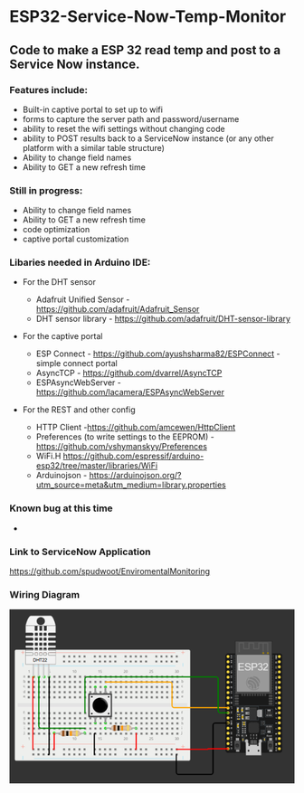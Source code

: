 # ESP32-Service-Now-Temp-Monitor #

## Code to make a ESP 32 read temp and post to a Service Now instance. ##

### Features include: ###
* Built-in captive portal to set up to wifi
* forms to capture the server path and password/username 
* ability to reset the wifi settings without changing code
* ability to POST results back to a ServiceNow instance (or any other platform with a similar table structure)
* Ability to change field names
* Ability to GET a new refresh time

### Still in progress: ###
* Ability to change field names
* Ability to GET a new refresh time
* code optimization
* captive portal customization

### Libaries needed in Arduino IDE: ###
* For the DHT sensor
  * Adafruit Unified Sensor - https://github.com/adafruit/Adafruit_Sensor
  * DHT sensor library - https://github.com/adafruit/DHT-sensor-library

* For the captive portal
  * ESP Connect - https://github.com/ayushsharma82/ESPConnect - simple connect portal
  * AsyncTCP - https://github.com/dvarrel/AsyncTCP
  * ESPAsyncWebServer - https://github.com/lacamera/ESPAsyncWebServer

* For the REST and other config
  * HTTP Client -https://github.com/amcewen/HttpClient
  * Preferences (to write settings to the EEPROM) - https://github.com/vshymanskyy/Preferences
  * WiFi.H  https://github.com/espressif/arduino-esp32/tree/master/libraries/WiFi
  * Arduinojson - https://arduinojson.org/?utm_source=meta&utm_medium=library.properties

### Known bug at this time ###
* 

### Link to ServiceNow Application ##
https://github.com/spudwoot/EnviromentalMonitoring

### Wiring Diagram ###
![alt text](https://github.com/spudwoot/ESP32-Service-Now-Temp-Monitor/blob/main/ESP32-Wiring%20.png?raw=true)

